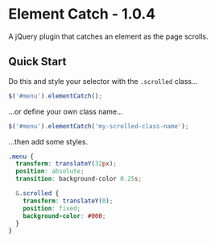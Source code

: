 Element Catch - 1.0.4
==========

A jQuery plugin that catches an element as the page scrolls.



## Quick Start

Do this and style your selector with the `.scrolled` class...

```js
$('#menu').elementCatch();
```

...or define your own class name...

```js
$('#menu').elementCatch('my-scrolled-class-name');
```

...then add some styles.

```scss
.menu {
  transform: translateY(32px);
  position: absolute;
  transition: background-color 0.25s;

  &.scrolled {
    transform: translateY(0);
    position: fixed;
    background-color: #000;
  }
}
```
